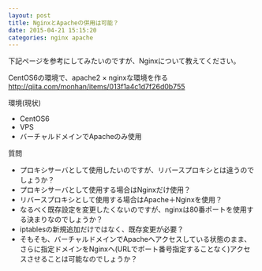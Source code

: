```yaml
---
layout: post
title: NginxとApacheの併用は可能？
date: 2015-04-21 15:15:20
categories: nginx apache
---
```

<!-- {% raw %} -->
<p>下記ページを参考にしてみたいのですが、Nginxについて教えてください。</p>

<p>CentOS6の環境で、apache2 × nginxな環境を作る<br>
<a href="http://qiita.com/monhan/items/013f1a4c1d7f26d0b755" rel="nofollow">http://qiita.com/monhan/items/013f1a4c1d7f26d0b755</a></p>

<p>環境(現状)</p>

<ul>
<li>CentOS6</li>
<li>VPS</li>
<li>バーチャルドメインでApacheのみ使用</li>
</ul>

<p>質問</p>

<ul>
<li>プロキシサーバとして使用したいのですが、リバースプロキシとは違うのでしょうか？</li>
<li>プロキシサーバとして使用する場合はNginxだけ使用？</li>
<li>リバースプロキシとして使用する場合はApache＋Nginxを使用？</li>
<li>なるべく既存設定を変更したくないのですが、nginxは80番ポートを使用する決まりなのでしょうか？</li>
<li>iptablesの新規追加だけではなく、既存変更が必要？</li>
<li>そもそも、バーチャルドメインでApacheへアクセスしている状態のまま、さらに指定ドメインをNginxへ(URLでポート番号指定することなく)アクセスさせることは可能なのでしょうか？</li>
</ul>
<!-- {% endraw %} -->
